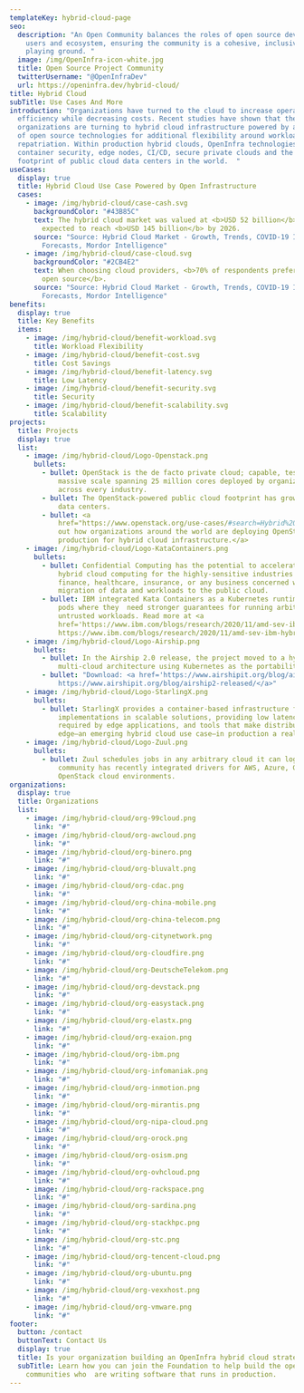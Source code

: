 ```yaml
---
templateKey: hybrid-cloud-page
seo:
  description: "An Open Community balances the roles of open source developers,
    users and ecosystem, ensuring the community is a cohesive, inclusive, level
    playing ground. "
  image: /img/OpenInfra-icon-white.jpg
  title: Open Source Project Community
  twitterUsername: "@OpenInfraDev"
  url: https://openinfra.dev/hybrid-cloud/
title: Hybrid Cloud
subTitle: Use Cases And More
introduction: "Organizations have turned to the cloud to increase operational
  efficiency while decreasing costs. Recent studies have shown that these same
  organizations are turning to hybrid cloud infrastructure powered by a mixture
  of open source technologies for additional flexibility around workload
  repatriation. Within production hybrid clouds, OpenInfra technologies provide
  container security, edge nodes, CI/CD, secure private clouds and the largest
  footprint of public cloud data centers in the world.  "
useCases:
  display: true
  title: Hybrid Cloud Use Case Powered by Open Infrastructure
  cases:
    - image: /img/hybrid-cloud/case-cash.svg
      backgroundColor: "#43B85C"
      text: The hybrid cloud market was valued at <b>USD 52 billion</b> in 2020 and is
        expected to reach <b>USD 145 billion</b> by 2026.
      source: "Source: Hybrid Cloud Market - Growth, Trends, COVID-19 Impact, and
        Forecasts, Mordor Intelligence"
    - image: /img/hybrid-cloud/case-cloud.svg
      backgroundColor: "#2CB4E2"
      text: When choosing cloud providers, <b>70% of respondents prefer one based on
        open source</b>.
      source: "Source: Hybrid Cloud Market - Growth, Trends, COVID-19 Impact, and
        Forecasts, Mordor Intelligence"
benefits:
  display: true
  title: Key Benefits
  items:
    - image: /img/hybrid-cloud/benefit-workload.svg
      title: Workload Flexibility
    - image: /img/hybrid-cloud/benefit-cost.svg
      title: Cost Savings
    - image: /img/hybrid-cloud/benefit-latency.svg
      title: Low Latency
    - image: /img/hybrid-cloud/benefit-security.svg
      title: Security
    - image: /img/hybrid-cloud/benefit-scalability.svg
      title: Scalability
projects:
  title: Projects
  display: true
  list:
    - image: /img/hybrid-cloud/Logo-Openstack.png
      bullets:
        - bullet: OpenStack is the de facto private cloud; capable, tested, and proven at
            massive scale spanning 25 million cores deployed by organizations
            across every industry.
        - bullet: The OpenStack-powered public cloud footprint has grown to 175 global
            data centers.
        - bullet: <a
            href="https://www.openstack.org/use-cases/#search=Hybrid%20Cloud">Check
            out how organizations around the world are deploying OpenStack in
            production for hybrid cloud infrastructure.</a>
    - image: /img/hybrid-cloud/Logo-KataContainers.png
      bullets:
        - bullet: Confidential Computing has the potential to accelerate the adoption of
            hybrid cloud computing for the highly-sensitive industries of
            finance, healthcare, insurance, or any business concerned with the
            migration of data and workloads to the public cloud.
        - bullet: IBM integrated Kata Containers as a Kubernetes runtime class used for
            pods where they  need stronger guarantees for running arbitrary
            untrusted workloads. Read more at <a
            href='https://www.ibm.com/blogs/research/2020/11/amd-sev-ibm-hybrid-cloud/'>
            https://www.ibm.com/blogs/research/2020/11/amd-sev-ibm-hybrid-cloud/</a>
    - image: /img/hybrid-cloud/Logo-Airship.png
      bullets:
        - bullet: In the Airship 2.0 release, the project moved to a hybrid and
            multi-cloud architecture using Kubernetes as the portability layer.
        - bullet: "Download: <a href='https://www.airshipit.org/blog/airship2-released/'>
            https://www.airshipit.org/blog/airship2-released/</a>"
    - image: /img/hybrid-cloud/Logo-StarlingX.png
      bullets:
        - bullet: StarlingX provides a container-based infrastructure for edge
            implementations in scalable solutions, providing low latency
            required by edge applications, and tools that make distributed
            edge—an emerging hybrid cloud use case—in production a reality.
    - image: /img/hybrid-cloud/Logo-Zuul.png
      bullets:
        - bullet: Zuul schedules jobs in any arbitrary cloud it can login to, and the
            community has recently integrated drivers for AWS, Azure, GCE, and
            OpenStack cloud environments.
organizations:
  display: true
  title: Organizations
  list:
    - image: /img/hybrid-cloud/org-99cloud.png
      link: "#"
    - image: /img/hybrid-cloud/org-awcloud.png
      link: "#"
    - image: /img/hybrid-cloud/org-binero.png
      link: "#"
    - image: /img/hybrid-cloud/org-bluvalt.png
      link: "#"
    - image: /img/hybrid-cloud/org-cdac.png
      link: "#"
    - image: /img/hybrid-cloud/org-china-mobile.png
      link: "#"
    - image: /img/hybrid-cloud/org-china-telecom.png
      link: "#"
    - image: /img/hybrid-cloud/org-citynetwork.png
      link: "#"
    - image: /img/hybrid-cloud/org-cloudfire.png
      link: "#"
    - image: /img/hybrid-cloud/org-DeutscheTelekom.png
      link: "#"
    - image: /img/hybrid-cloud/org-devstack.png
      link: "#"
    - image: /img/hybrid-cloud/org-easystack.png
      link: "#"
    - image: /img/hybrid-cloud/org-elastx.png
      link: "#"
    - image: /img/hybrid-cloud/org-exaion.png
      link: "#"
    - image: /img/hybrid-cloud/org-ibm.png
      link: "#"
    - image: /img/hybrid-cloud/org-infomaniak.png
      link: "#"
    - image: /img/hybrid-cloud/org-inmotion.png
      link: "#"
    - image: /img/hybrid-cloud/org-mirantis.png
      link: "#"
    - image: /img/hybrid-cloud/org-nipa-cloud.png
      link: "#"
    - image: /img/hybrid-cloud/org-orock.png
      link: "#"
    - image: /img/hybrid-cloud/org-osism.png
      link: "#"
    - image: /img/hybrid-cloud/org-ovhcloud.png
      link: "#"
    - image: /img/hybrid-cloud/org-rackspace.png
      link: "#"
    - image: /img/hybrid-cloud/org-sardina.png
      link: "#"
    - image: /img/hybrid-cloud/org-stackhpc.png
      link: "#"
    - image: /img/hybrid-cloud/org-stc.png
      link: "#"
    - image: /img/hybrid-cloud/org-tencent-cloud.png
      link: "#"
    - image: /img/hybrid-cloud/org-ubuntu.png
      link: "#"
    - image: /img/hybrid-cloud/org-vexxhost.png
      link: "#"
    - image: /img/hybrid-cloud/org-vmware.png
      link: "#"
footer:
  button: /contact
  buttonText: Contact Us
  display: true
  title: Is your organization building an OpenInfra hybrid cloud strategy?
  subTitle: Learn how you can join the Foundation to help build the open source
    communities who  are writing software that runs in production.
---
```

